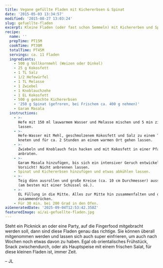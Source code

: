 ```yaml
---
title: Vegane gefüllte Fladen mit Kichererbsen & Spinat
date: '2015-05-03 13:34:57'
modified: '2015-08-27 13:03:24'
slug: gefuellte-fladen
excerpt: Kleine Fladen (oder fast schon Semmeln) mit Kichererben und Spinat.
recipe:
  name: ''
  prepTime: PT15M
  cookTime: PT30M
  totalTime: PT45M
  servings: ca. 11 Fladen
  ingredients:
    - 500 g Vollkornmehl (Weizen oder Dinkel)
    - 25 g Kokosfett
    - 1 TL Salz
    - 1/2 Hefewürfel
    - 1 TL Melasse
    - 1 Zwiebel
    - 1 Knoblauchzehe
    - 1 EL Kokosfett
    - 500 g gekochte Kichererbsen
    - '250 g Spinat (gefroren, bei Frischem ca. 400 g nehmen)'
    - Garam Masala
  instructions:
    - >-
      Hefe mit 150 ml lauwarmem Wasser und Melasse mischen und 5 min ziehen
      lassen.
    - >-
      Hefe-Wasser mit Mehl, geschmolzenem Kokosfett und Salz zu einem Teig
      kneten und für ca. 2 Stunden an einem warmen Ort gehen lassen.
    - >-
      Zwiebeln und Knoblauch fein hacken und mit Kokosfett in einer Pfanne
      anbraten.
    - >-
      Garam Masala hinzufügen, bis sich ein intensiver Geruch entwickelt.
      Vorsicht! Nicht anbrennen lassen.
    - Spinat und Kichererbsen hinzufügen und etwas abkühlen lassen.
    - >-
      Teig dünn ausrollen und große Kreise (ca. 10 cm Durchmesser) ausstechen
      (am besten mit einer Schüssel oä.).
    - >-
      EL Füllung in die Mitte. Alles zur Mitte hin zusammenfalten und oben etwas
      zusammendrücken.
    - Für 30 min. bei 200 Grad in den Ofen.
aiGeneratedDate: '2025-09-04T12:53:42.358Z'
featuredImage: ai/ai-gefuellte-fladen.jpg
---
```


Steht ein Picknick an oder eine Party, auf die Fingerfood mitgebracht werden soll, dann sind diese Fladen genau das richtige. Sie können überall mitgenommen werden und lassen sich auch super einfrieren, um auch nach Wochen noch etwas davon zu haben. Egal ob orientalisches Frühstück, Snack zwischendurch, oder als Hauptspeise mit einem frischen Salat, für diese kleinen Fladen ist, immer Zeit. [<!-- Image removed (no copyright): Fladen-collage-640x228.jpg -->](https://www.veganblatt.com/i/Fladen-collage.jpg)

– JL
